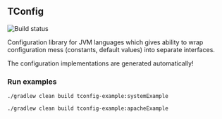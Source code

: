 ## TConfig

![Build status](https://travis-ci.org/DbImko/tconfig.svg?branch=master)

Configuration library for JVM languages which gives ability to wrap configuration mess (constants, default values) into separate interfaces.

The configuration implementations are generated automatically!



### Run examples
```
./gradlew clean build tconfig-example:systemExample
```

```
./gradlew clean build tconfig-example:apacheExample
```